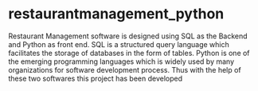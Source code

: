 # restaurantmanagement_python
Restaurant Management software is designed using SQL as the Backend and Python as front end. SQL is a structured query language which facilitates the storage of databases in the form of tables. Python is one of the emerging programming languages which is widely used by many organizations for software development process. Thus with the help of these two softwares this project has been developed
